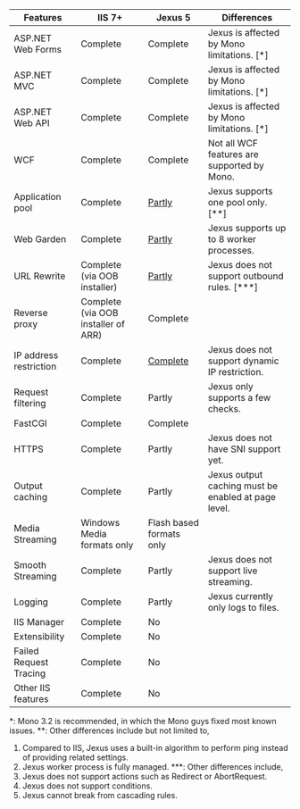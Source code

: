 | Features | IIS 7+ | Jexus 5 | Differences | 
| -------- | ------ | ------- | ----------- |
| ASP.NET Web Forms | Complete | Complete | Jexus is affected by Mono limitations. [*] |
| ASP.NET MVC	| Complete | Complete | Jexus is affected by Mono limitations. [*] |
| ASP.NET Web API | Complete | Complete | Jexus is affected by Mono limitations. [*] |
| WCF | Complete | Complete | Not all WCF features are supported by Mono. |
| Application pool | Complete | [Partly](http://www.lextm.com/2013/10/jexus-series-application-pool-setting/) | Jexus supports one pool only. [**] |
| Web Garden | Complete | [Partly](http://www.lextm.com/2013/10/jexus-series-application-pool-setting/) | Jexus supports up to 8 worker processes. | 
| URL Rewrite | Complete (via OOB installer) | [Partly](http://www.lextm.com/2013/10/jexus-series-url-rewrite/) | Jexus does not support outbound rules. [***] |
| Reverse proxy | Complete (via OOB installer of ARR) | Complete | |
| IP address restriction | Complete | [Complete](http://www.lextm.com/2013/10/jexus-series-ip-and-domain-restrictions/) | Jexus does not support dynamic IP restriction. |
| Request filtering | Complete | Partly | Jexus only supports a few checks. |
| FastCGI | Complete | Complete | |
| HTTPS | Complete | Partly | Jexus does not have SNI support yet. |
| Output caching | Complete | Partly | Jexus output caching must be enabled at page level. |
| Media Streaming | Windows Media formats only | Flash based formats only | |
| Smooth Streaming | Complete | Partly | Jexus does not support live streaming. |
| Logging | Complete | Partly | Jexus currently only logs to files. |
| IIS Manager | Complete | No | |
| Extensibility | Complete | No | |
| Failed Request Tracing | Complete | No | |
| Other IIS features | Complete | No | |

*: Mono 3.2 is recommended, in which the Mono guys fixed most known issues.
**: Other differences include but not limited to,
1. Compared to IIS, Jexus uses a built-in algorithm to perform ping instead of providing related settings.
2. Jexus worker process is fully managed.
***: Other differences include,
1. Jexus does not support actions such as Redirect or AbortRequest.
2. Jexus does not support conditions.
3. Jexus cannot break from cascading rules.


